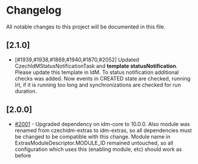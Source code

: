 # Changelog
All notable changes to this project will be documented in this file.

## [2.1.0]
-  [#1939,#1938,#1869,#1940,#1870,#2052] Updated CzechIdMStatusNotificationTask and **template statusNotification**. Please update this template in IdM. To status notification additional checks was added. Now events in CREATED state are checked, running lrt, if it is running too long and synchronizations are checked for run duration.

## [2.0.0]

- [#2001](https://redmine.czechidm.com/issues/2001) - Upgraded dependency on idm-core to 10.0.0. Also module was renamed from czechidm-extras to idm-extras, so all dependencies must be changed to be compatible with this change. Module name in ExtrasModuleDescriptor.MODULE_ID remained untouched, so all configuration which uses this (enabling module, etc) should work as before

